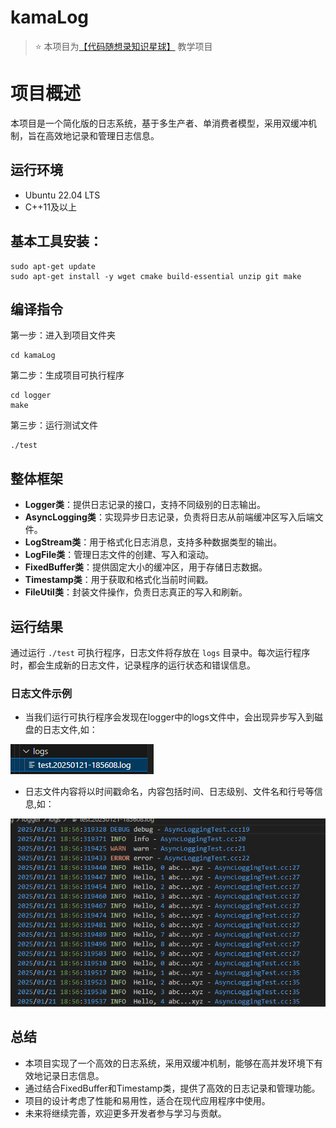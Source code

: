 # kamaLog
> ⭐️ 本项目为[【代码随想录知识星球】](https://programmercarl.com/other/kstar.html) 教学项目

# 项目概述
本项目是一个简化版的日志系统，基于多生产者、单消费者模型，采用双缓冲机制，旨在高效地记录和管理日志信息。

## 运行环境
- Ubuntu 22.04 LTS
- C++11及以上

## 基本工具安装：

```shell
sudo apt-get update
sudo apt-get install -y wget cmake build-essential unzip git make
```

## 编译指令

第一步：进入到项目文件夹

```shell 
cd kamaLog 
```

第二步：生成项目可执行程序

```shell
cd logger
make
```

第三步：运行测试文件

```shell
./test
```

## 整体框架

- **Logger类**：提供日志记录的接口，支持不同级别的日志输出。
- **AsyncLogging类**：实现异步日志记录，负责将日志从前端缓冲区写入后端文件。
- **LogStream类**：用于格式化日志消息，支持多种数据类型的输出。
- **LogFile类**：管理日志文件的创建、写入和滚动。
- **FixedBuffer类**：提供固定大小的缓冲区，用于存储日志数据。
- **Timestamp类**：用于获取和格式化当前时间戳。
- **FileUtil类**：封装文件操作，负责日志真正的写入和刷新。

## 运行结果

通过运行 `./test` 可执行程序，日志文件将存放在 `logs` 目录中。每次运行程序时，都会生成新的日志文件，记录程序的运行状态和错误信息。

### 日志文件示例

- 当我们运行可执行程序会发现在logger中的logs文件中，会出现异步写入到磁盘的日志文件,如：
   
![imag](./logger/img/1.png)

- 日志文件内容将以时间戳命名，内容包括时间、日志级别、文件名和行号等信息,如：
  
![imag](./logger/img/2.png)

## 总结

- 本项目实现了一个高效的日志系统，采用双缓冲机制，能够在高并发环境下有效地记录日志信息。
- 通过结合FixedBuffer和Timestamp类，提供了高效的日志记录和管理功能。
- 项目的设计考虑了性能和易用性，适合在现代应用程序中使用。
- 未来将继续完善，欢迎更多开发者参与学习与贡献。

